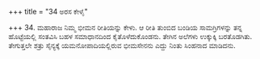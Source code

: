 +++
title = "34 ಅರಸ ಕೇಳೈ"

+++
34. ಮಹಾರಾಜ ನಿಮ್ಮ ಭೀಮನ ರೀತಿಯನ್ನು ಕೇಳು. ಆ ರೀತಿ ತುಂಬಿದ ಬಂಡಿಯ ಸಾಮಗ್ರಿಗಳನ್ನು ತನ್ನ ಹೊಟ್ಟೆಯಲ್ಲಿ ಸಂತವಿಸಿ ಬಹಳ ಸಮಾಧಾನದಿಂದ ಕೈತೊಳೆದುಕೊಂಡನು. ತೇಗಿನ ಅಲೆಗಳು ಉಕ್ಕುಕ್ಕಿ ಬರತೊಡಗಿತು. ತೇಗುತ್ತಲೇ ಶತ್ರು ಸೈನ್ಯಕ್ಕೆ ಯಮನೋಪಾದಿಯಲ್ಲಿರುವ ಭೀಮಸೇನನು ಎದ್ದು ನಿಂತು ಸಿಂಹನಾದ ಮಾಡಿದನು.
